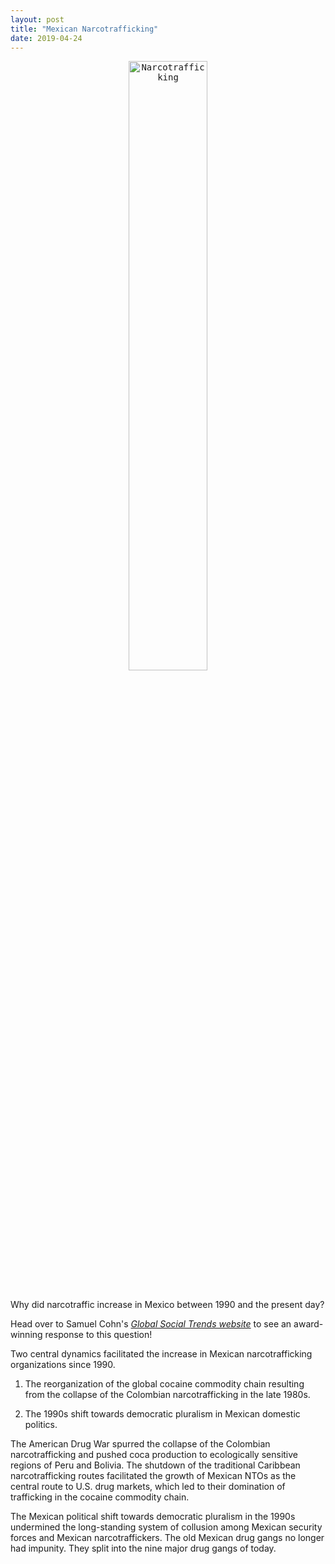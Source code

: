 ```yaml
---
layout: post
title: "Mexican Narcotrafficking"
date: 2019-04-24
---
```

<p align="center"><kbd><img align="center" width="50%" height="50%" src="https://www.brookings.edu/wp-content/uploads/2017/05/drug_seizure_mexico001.jpg" alt="Narcotrafficking"></kbd></p><br>
Why did narcotraffic increase in Mexico between 1990 and the present day?

Head over to Samuel Cohn's <a href="https://www.samuelcohn.net/april-winner/"><i>Global Social Trends website</i></a> to see an award-winning response to this question! 

Two central dynamics facilitated the increase in Mexican narcotrafficking organizations since 1990.

1. The reorganization of the global cocaine commodity chain resulting from the collapse of the Colombian narcotrafficking in the late 1980s.

2. The 1990s shift towards democratic pluralism in Mexican domestic politics.

The American Drug War spurred the collapse of the Colombian narcotrafficking and pushed coca production to ecologically sensitive regions of Peru and Bolivia. 
The shutdown of the traditional Caribbean narcotrafficking routes facilitated the growth of Mexican NTOs as the central route to U.S. drug markets, which led 
to their domination of trafficking in the cocaine commodity chain.

The Mexican political shift towards democratic pluralism in the 1990s undermined the long-standing system of collusion among Mexican security forces and Mexican 
narcotraffickers. The old Mexican drug gangs no longer had impunity. They split into the nine major drug gangs of today. 


